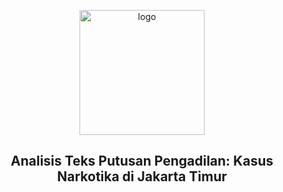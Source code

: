 <p align="center">
  <img src="https://github.com/nanajem1/codelab/blob/main/logoedit2-20240819070650.png?raw=true" alt="logo" width="200">
</p>

<h2 align="center"><strong>Analisis Teks Putusan Pengadilan: Kasus Narkotika di Jakarta Timur</strong></h2>

